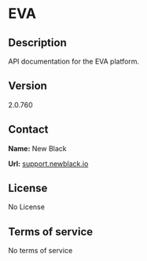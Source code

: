 # EVA

## Description

API documentation for the EVA platform.

## Version

2.0.760

## Contact

**Name:** New Black

**Url:** [support.newblack.io](https://support.newblack.io)

## License

No License

## Terms of service

No terms of service
